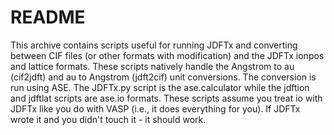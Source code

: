 # README

This archive contains scripts useful for running JDFTx and converting between CIF files (or other formats with modification) and the JDFTx ionpos and lattice formats. These scripts natively handle the Angstrom to au (cif2jdft) and au to Angstrom (jdft2cif) unit conversions. The conversion is run using ASE. The JDFTx.py script is the ase.calculator while the jdftion and jdftlat scripts are ase.io formats. These scripts assume you treat io with JDFTx like you do with VASP (i.e., it does everything for you). If JDFTx wrote it and you didn't touch it - it should work.

